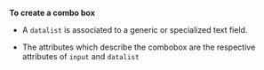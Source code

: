 **To create a combo box**

- A `datalist` is associated to a generic or specialized text field.

- The attributes which describe the combobox are the respective attributes of `input` and `datalist`
